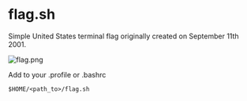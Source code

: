 # flag.sh
Simple United States terminal flag originally created on September 11th 2001.  
  
![flag.png](https://github.com/woodyk/flag.sh/blob/main/us_flag.png?raw=true)  
  
Add to your .profile or .bashrc 
```
$HOME/<path_to>/flag.sh
```
